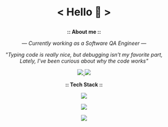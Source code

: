  <h1><p align="center">< Hello 👋 ></p></h1>

<p align="center"> <b>:: About me ::</b></p>

<p align="center"> 
<em>— Currently working as a Software QA Engineer —</em><br>
</p>
<p align="center">
    <em>"Typing code is really nice, but debugging isn't my favorite part,</em><br><em>Lately, I've been curious about why the code works"</em>
</p>
<p align="center">
      <a href="https://www.linkedin.com/in/markuusche" target="_blank">
        <img src="https://img.shields.io/badge/LinkedIn-0088CC?logo=linkedin&logoColor=white" />
      </a>
      <a href="https://t.me/gloofo" target="_blank">
        <img src="https://img.shields.io/badge/Telegram-0088CC?&logo=telegram&logoColor=white" />
      </a>
</p>
<p align="center"><b>:: Tech Stack ::</b></p>
<p align="center">
    <img src="https://skillicons.dev/icons?i=py,js,html,css,github,gitlab,git" />
</p>
<p align="center">
    <img src="https://skillicons.dev/icons?i=postman,selenium,docker,visualstudio,vscode,ps" />
</p>

<p align="center">
    <img src="https://github-readme-stats.vercel.app/api/top-langs/?username=gloofo&layout=compact&&title_color=fff&bg_color=151515&icon_color=f9f9f9&text_color=9f9f9f" />
</p>





